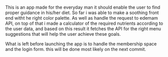This is an app made for the everyday man it should enable the user to find proper guidance in his/her diet. 
 So far i was able to make a soothing front end witht he right color palette.
 As well as handle the request to edemam API, on top of that i made a calculator of the required nutrients according to the user data, and based on this result it fetches the API for the right menu suggestions that will help the user achieve these goals.

 What is left before launching the app is to handle the membership space and the login form. this will be done most likely on the next commit.